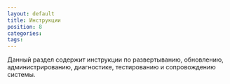 ```yaml
---
layout: default
title: Инструкции
position: 8
categories: 
tags: 
---
```


Данный раздел содержит инструкции по развертыванию, обновлению, администрированию, диагностике, тестированию и сопровождению системы.

 



 

 


